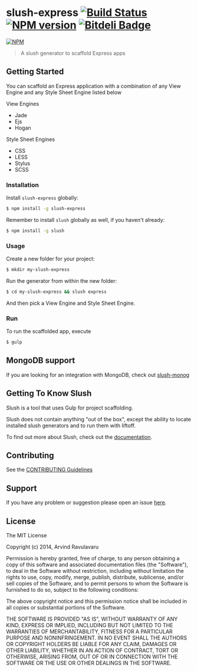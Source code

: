 # slush-express [![Build Status](https://secure.travis-ci.org/arvindr21/slush-express.png?branch=master)](https://travis-ci.org/arvindr21/slush-express) [![NPM version](https://badge-me.herokuapp.com/api/npm/slush-express.png)](http://badges.enytc.com/for/npm/slush-express) [![Bitdeli Badge](https://d2weczhvl823v0.cloudfront.net/arvindr21/slush-express/trend.png)](https://bitdeli.com/free "Bitdeli Badge")

[![NPM](https://nodei.co/npm/slush-express.png?downloads=true&stars=true)](https://nodei.co/npm/slush-express/)

> A slush generator to scaffold Express apps

## Getting Started

You can scaffold an Express application with a combination of any View Engine and any Style Sheet Engine listed below

View Engines
* Jade
* Ejs
* Hogan

Style Sheet Engines
* CSS
* LESS
* Stylus
* SCSS

### Installation

Install `slush-express` globally:

```bash
$ npm install -g slush-express
```

Remember to install `slush` globally as well, if you haven't already:

```bash
$ npm install -g slush
```

### Usage

Create a new folder for your project:

```bash
$ mkdir my-slush-express
```

Run the generator from within the new folder:

```bash
$ cd my-slush-express && slush express
```

And then pick a View Engine and Style Sheet Engine.

### Run 
To run the scaffolded app, execute

```bash
$ gulp
```

## MongoDB support

If you are looking for an integration with MongoDB, check out [slush-monog](https://www.npmjs.org/package/slush-mongo) 

## Getting To Know Slush

Slush is a tool that uses Gulp for project scaffolding.

Slush does not contain anything "out of the box", except the ability to locate installed slush generators and to run them with liftoff.

To find out more about Slush, check out the [documentation](https://github.com/klei/slush).

## Contributing

See the [CONTRIBUTING Guidelines](https://github.com/arvindr21/slush-express/blob/master/CONTRIBUTING.md)

## Support
If you have any problem or suggestion please open an issue [here](https://github.com/arvindr21/slush-express/issues).

## License 

The MIT License

Copyright (c) 2014, Arvind Ravulavaru

Permission is hereby granted, free of charge, to any person
obtaining a copy of this software and associated documentation
files (the "Software"), to deal in the Software without
restriction, including without limitation the rights to use,
copy, modify, merge, publish, distribute, sublicense, and/or sell
copies of the Software, and to permit persons to whom the
Software is furnished to do so, subject to the following
conditions:

The above copyright notice and this permission notice shall be
included in all copies or substantial portions of the Software.

THE SOFTWARE IS PROVIDED "AS IS", WITHOUT WARRANTY OF ANY KIND,
EXPRESS OR IMPLIED, INCLUDING BUT NOT LIMITED TO THE WARRANTIES
OF MERCHANTABILITY, FITNESS FOR A PARTICULAR PURPOSE AND
NONINFRINGEMENT. IN NO EVENT SHALL THE AUTHORS OR COPYRIGHT
HOLDERS BE LIABLE FOR ANY CLAIM, DAMAGES OR OTHER LIABILITY,
WHETHER IN AN ACTION OF CONTRACT, TORT OR OTHERWISE, ARISING
FROM, OUT OF OR IN CONNECTION WITH THE SOFTWARE OR THE USE OR
OTHER DEALINGS IN THE SOFTWARE.